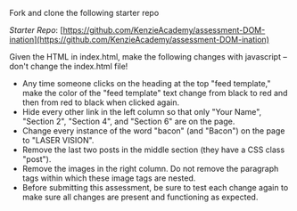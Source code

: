 Fork and clone the following starter repo

_Starter Repo_: [https://github.com/KenzieAcademy/assessment-DOM-ination](https://github.com/KenzieAcademy/assessment-DOM-ination)

Given the HTML in index.html, make the following changes with javascript – don't change the index.html file!

- Any time someone clicks on the heading at the top "feed template,"
  make the color of the "feed template" text change from black to red
  and then from red to black when clicked again.
- Hide every other link in the left column so that only "Your Name", "Section 2", "Section 4", and "Section 6" are on the page.
- Change every instance of the word "bacon" (and "Bacon") on the page to "LASER VISION".
- Remove the last two posts in the middle section (they have a CSS class "post").
- Remove the images in the right column. Do not remove the paragraph tags within which these image tags are nested.
- Before submitting this assessment, be sure to test each change again to make sure all changes are present and functioning as expected.
